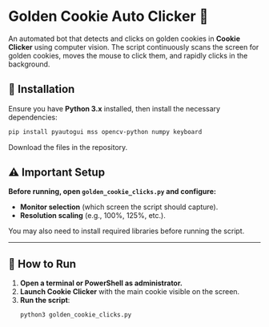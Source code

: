 # Golden Cookie Auto Clicker 🍪  

An automated bot that detects and clicks on golden cookies in **Cookie Clicker** using computer vision. The script continuously scans the screen for golden cookies, moves the mouse to click them, and rapidly clicks in the background.  

## **📌 Installation**  
Ensure you have **Python 3.x** installed, then install the necessary dependencies:  
```bash
pip install pyautogui mss opencv-python numpy keyboard
```
Download the files in the repository. 

## ⚠️ **Important Setup**  
**Before running, open `golden_cookie_clicks.py` and configure:**  
- **Monitor selection** (which screen the script should capture).  
- **Resolution scaling** (e.g., 100%, 125%, etc.).  

You may also need to install required libraries before running the script.  

---

## 🚀 How to Run

1. **Open a terminal or PowerShell as administrator.**
2. **Launch Cookie Clicker** with the main cookie visible on the screen.
3. **Run the script**:
   ```bash
   python3 golden_cookie_clicks.py


